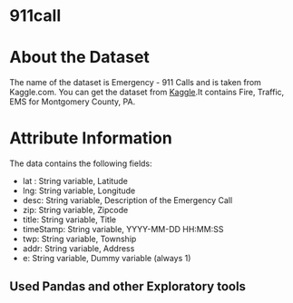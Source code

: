 # 911call

# About the Dataset

The name of the dataset is Emergency - 911 Calls and is taken from Kaggle.com. You can get the dataset from [Kaggle](https://www.kaggle.com/mchirico/montcoalert).It contains Fire, Traffic, EMS for Montgomery County, PA.

# Attribute Information

The data contains the following fields:

* lat : String variable, Latitude
* lng: String variable, Longitude
* desc: String variable, Description of the Emergency Call
* zip: String variable, Zipcode
* title: String variable, Title
* timeStamp: String variable, YYYY-MM-DD HH:MM:SS
* twp: String variable, Township
* addr: String variable, Address
* e: String variable, Dummy variable (always 1)
## Used Pandas and other Exploratory tools
